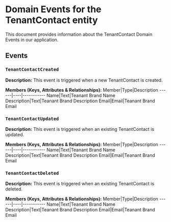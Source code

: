 # Domain Events for the TenantContact entity

This document provides information about the TenantContact Domain Events in our application.

## Events

### `TenantContactCreated`

**Description:**
This event is triggered when a new TenantContact is created.

**Members (Keys, Attributes & Relationships):**
Member|Type|Description
------|----|-----------
Name|Text|Teanant Brand Name
Description|Text|Teanant Brand Description
Email|Email|Teanant Brand Email


### `TenantContactUpdated`

**Description:** 
This event is triggered when an existing TenantContact is updated.

**Members (Keys, Attributes & Relationships):**
Member|Type|Description
------|----|-----------
Name|Text|Teanant Brand Name
Description|Text|Teanant Brand Description
Email|Email|Teanant Brand Email


### `TenantContactDeleted`

**Description:**
This event is triggered when an existing TenantContact is deleted.

**Members (Keys, Attributes & Relationships):**
Member|Type|Description
------|----|-----------
Name|Text|Teanant Brand Name
Description|Text|Teanant Brand Description
Email|Email|Teanant Brand Email

